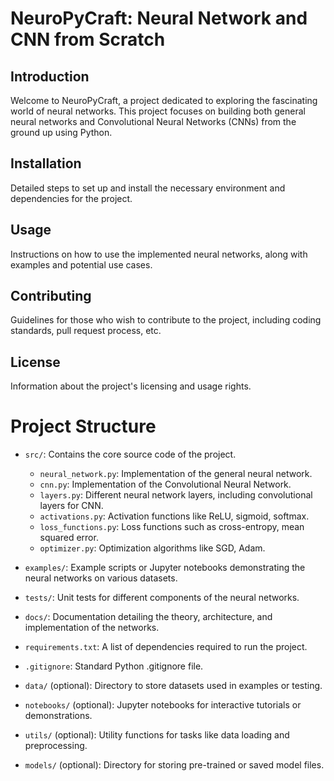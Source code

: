 # NeuroPyCraft: Neural Network and CNN from Scratch

## Introduction

Welcome to NeuroPyCraft, a project dedicated to exploring the fascinating world of neural networks. This project focuses on building both general neural networks and Convolutional Neural Networks (CNNs) from the ground up using Python.

## Installation
Detailed steps to set up and install the necessary environment and dependencies for the project.

## Usage
Instructions on how to use the implemented neural networks, along with examples and potential use cases.

## Contributing
Guidelines for those who wish to contribute to the project, including coding standards, pull request process, etc.

## License
Information about the project's licensing and usage rights.

# Project Structure

- `src/`: Contains the core source code of the project.
  - `neural_network.py`: Implementation of the general neural network.
  - `cnn.py`: Implementation of the Convolutional Neural Network.
  - `layers.py`: Different neural network layers, including convolutional layers for CNN.
  - `activations.py`: Activation functions like ReLU, sigmoid, softmax.
  - `loss_functions.py`: Loss functions such as cross-entropy, mean squared error.
  - `optimizer.py`: Optimization algorithms like SGD, Adam.

- `examples/`: Example scripts or Jupyter notebooks demonstrating the neural networks on various datasets.

- `tests/`: Unit tests for different components of the neural networks.

- `docs/`: Documentation detailing the theory, architecture, and implementation of the networks.

- `requirements.txt`: A list of dependencies required to run the project.

- `.gitignore`: Standard Python .gitignore file.

- `data/` (optional): Directory to store datasets used in examples or testing.

- `notebooks/` (optional): Jupyter notebooks for interactive tutorials or demonstrations.

- `utils/` (optional): Utility functions for tasks like data loading and preprocessing.

- `models/` (optional): Directory for storing pre-trained or saved model files.
